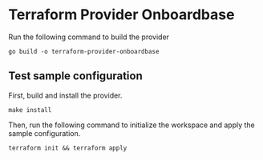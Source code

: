 # Terraform Provider Onboardbase

Run the following command to build the provider

```shell
go build -o terraform-provider-onboardbase
```

## Test sample configuration

First, build and install the provider.

```shell
make install
```

Then, run the following command to initialize the workspace and apply the sample configuration.

```shell
terraform init && terraform apply
```